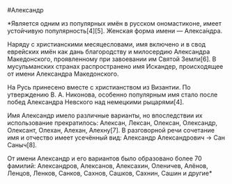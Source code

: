 #Александр


*Является одним из популярных имён в русском ономастиконе, имеет устойчивую популярность[4][5]. Женская форма имени — Алекса́ндра.

Наряду с христианскими месяцесловами, имя включено и в свод еврейских имён как дань благородству и милосердию Александра Македонского, проявленному при завоевании им Святой Земли[6]. В мусульманских странах распространено имя Искандер, происходящее от имени Александра Македонского.

На Русь принесено вместе с христианством из Византии. По утверждению В. А. Никонова, особенно популярным имя стало после побед Александра Невского над немецкими рыцарями[4].

Имя Александр имело различные варианты, но впоследствии их использование прекратилось: Алексан, Лексан, Олексан, Олександр, Олексант, Олехан, Алехан, Алехну[7]. В разговорной речи сочетание имя и отчество имеет усечённый вид: Александр Александрович → Сан Саныч[8].

От имени Александр и его вариантов было образовано более 70 фамилий: Александров, Алексанов, Алексахин, Оленичев, Алёнов, Ленцов, Ленков, Санков, Сахнов, Сашков, Сахнин, Сашин и другие*
